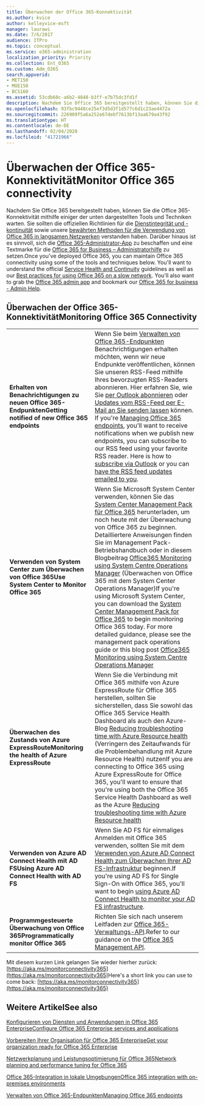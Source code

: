 ```yaml
---
title: Überwachen der Office 365-Konnektivität
ms.author: kvice
author: kelleyvice-msft
manager: laurawi
ms.date: 7/6/2017
audience: ITPro
ms.topic: conceptual
ms.service: o365-administration
localization_priority: Priority
ms.collection: Ent_O365
ms.custom: Adm_O365
search.appverid:
- MET150
- MOE150
- BCS160
ms.assetid: 53cdb60c-a6b2-4848-b3ff-e7b75dc3fd1f
description: Nachdem Sie Office 365 bereitgestellt haben, können Sie die Office 365-Konnektivität mithilfe einiger der unten dargestellten Tools und Techniken warten. Sie sollten die offiziellen Richtlinien für die Dienstintegrität und -kontinuität sowie unsere bewährten Methoden für die Verwendung von Office 365 in langsamen Netzwerken verstanden haben. Darüber hinaus ist es sinnvoll, sich die Office 365-Administrator-App zu beschaffen und eine Textmarke für die Office 365 for Business – Administratorhilfe zu setzen.
ms.openlocfilehash: 93fbc9448ce25ef3d5d3f1d577c6d1c23ae4472a
ms.sourcegitcommit: 226989f5a6a252e67debf7613bf13aa679a43f92
ms.translationtype: HT
ms.contentlocale: de-DE
ms.lasthandoff: 02/04/2020
ms.locfileid: "41721966"
---
```

# <a name="monitor-office-365-connectivity"></a><span data-ttu-id="d9809-105">Überwachen der Office 365-Konnektivität</span><span class="sxs-lookup"><span data-stu-id="d9809-105">Monitor Office 365 connectivity</span></span>

<span data-ttu-id="d9809-p102">Nachdem Sie Office 365 bereitgestellt haben, können Sie die Office 365-Konnektivität mithilfe einiger der unten dargestellten Tools und Techniken warten. Sie sollten die offiziellen Richtlinien für die [Dienstintegrität und -kontinuität](https://docs.microsoft.com/office365/servicedescriptions/office-365-platform-service-description/service-health-and-continuity) sowie unsere [bewährten Methoden für die Verwendung von Office 365 in langsamen Netzwerken](https://support.office.com/article/fd16c8d2-4799-4c39-8fd7-045f06640166) verstanden haben. Darüber hinaus ist es sinnvoll, sich die [Office 365-Administrator-App](https://blogs.office.com/2015/03/13/administer-on-the-go-with-the-updated-office-365-admin-app/) zu beschaffen und eine Textmarke für die [Office 365 for Business – Administratorhilfe](https://support.office.com/article/17d3ff3f-3601-466e-b5a1-482b31cfb791) zu setzen.</span><span class="sxs-lookup"><span data-stu-id="d9809-p102">Once you've deployed Office 365, you can maintain Office 365 connectivity using some of the tools and techniques below. You'll want to understand the official [Service Health and Continuity](https://docs.microsoft.com/office365/servicedescriptions/office-365-platform-service-description/service-health-and-continuity) guidelines as well as our [Best practices for using Office 365 on a slow network](https://support.office.com/article/fd16c8d2-4799-4c39-8fd7-045f06640166). You'll also want to grab the [Office 365 admin app](https://blogs.office.com/2015/03/13/administer-on-the-go-with-the-updated-office-365-admin-app/) and bookmark our [Office 365 for business - Admin Help](https://support.office.com/article/17d3ff3f-3601-466e-b5a1-482b31cfb791).</span></span>
  
## <a name="monitoring-office-365-connectivity"></a><span data-ttu-id="d9809-109">Überwachen der Office 365-Konnektivität</span><span class="sxs-lookup"><span data-stu-id="d9809-109">Monitoring Office 365 Connectivity</span></span>

|||
|:-----|:-----|
|<span data-ttu-id="d9809-110">**Erhalten von Benachrichtigungen zu neuen Office 365-Endpunkten**</span><span class="sxs-lookup"><span data-stu-id="d9809-110">**Getting notified of new Office 365 endpoints**</span></span> <br/> |<span data-ttu-id="d9809-p103">Wenn Sie beim [Verwalten von Office 365-Endpunkten](https://support.office.com/article/99cab9d4-ef59-4207-9f2b-3728eb46bf9a) Benachrichtigungen erhalten möchten, wenn wir neue Endpunkte veröffentlichen, können Sie unseren RSS-Feed mithilfe Ihres bevorzugten RSS-Readers abonnieren. Hier erfahren Sie, wie Sie [per Outlook abonnieren](https://go.microsoft.com/fwlink/p/?LinkId=532416) oder [Updates vom RSS-Feed per E-Mail an Sie senden lassen](https://go.microsoft.com/fwlink/p/?LinkId=532417) können. </span><span class="sxs-lookup"><span data-stu-id="d9809-p103">If you're [Managing Office 365 endpoints](https://support.office.com/article/99cab9d4-ef59-4207-9f2b-3728eb46bf9a), you'll want to receive notifications when we publish new endpoints, you can subscribe to our RSS feed using your favorite RSS reader. Here is how to [subscribe via Outlook](https://go.microsoft.com/fwlink/p/?LinkId=532416) or you can [have the RSS feed updates emailed to you](https://go.microsoft.com/fwlink/p/?LinkId=532417).  </span></span><br/> |
|<span data-ttu-id="d9809-113">**Verwenden von System Center zum Überwachen von Office 365**</span><span class="sxs-lookup"><span data-stu-id="d9809-113">**Use System Center to Monitor Office 365**</span></span> <br/> |<span data-ttu-id="d9809-p104">Wenn Sie Microsoft System Center verwenden, können Sie das [System Center Management Pack für Office 365](https://www.microsoft.com/download/details.aspx?id=43708) herunterladen, um noch heute mit der Überwachung von Office 365 zu beginnen. Detailliertere Anweisungen finden Sie im Management Pack-Betriebshandbuch oder in diesem Blogbeitrag [Office365 Monitoring using System Centre Operations Manager](https://blogs.msdn.com/b/mvpawardprogram/archive/2015/07/08/office365-monitoring-using-system-centre-operations-manager.aspx) (Überwachen von Office 365 mit dem System Center Operations Manager)</span><span class="sxs-lookup"><span data-stu-id="d9809-p104">If you're using Microsoft System Center, you can download the [System Center Management Pack for Office 365](https://www.microsoft.com/download/details.aspx?id=43708) to begin monitoring Office 365 today. For more detailed guidance, please see the management pack operations guide or this blog post [Office365 Monitoring using System Centre Operations Manager](https://blogs.msdn.com/b/mvpawardprogram/archive/2015/07/08/office365-monitoring-using-system-centre-operations-manager.aspx)</span></span> <br/> |
|<span data-ttu-id="d9809-116">**Überwachen des Zustands von Azure ExpressRoute**</span><span class="sxs-lookup"><span data-stu-id="d9809-116">**Monitoring the health of Azure ExpressRoute**</span></span> <br/> |<span data-ttu-id="d9809-117">Wenn Sie die Verbindung mit Office 365 mithilfe von Azure ExpressRoute für Office 365 herstellen, sollten Sie sicherstellen, dass Sie sowohl das Office 365 Service Health Dashboard als auch den Azure-Blog [Reducing troubleshooting time with Azure Resource health](https://azure.microsoft.com/blog/reduce-troubleshooting-time-with-azure-resource-health/) (Verringern des Zeitaufwands für die Problembehandlung mit Azure Resource Health) nutzen</span><span class="sxs-lookup"><span data-stu-id="d9809-117">If you are connecting to Office 365 using Azure ExpressRoute for Office 365, you'll want to ensure that you're using both the Office 365 Service Health Dashboard as well as the Azure [Reducing troubleshooting time with Azure Resource health](https://azure.microsoft.com/blog/reduce-troubleshooting-time-with-azure-resource-health/)</span></span> <br/> |
|<span data-ttu-id="d9809-118">**Verwenden von Azure AD Connect Health mit AD FS**</span><span class="sxs-lookup"><span data-stu-id="d9809-118">**Using Azure AD Connect Health with AD FS**</span></span> <br/> |<span data-ttu-id="d9809-119">Wenn Sie AD FS für einmaliges Anmelden mit Office 365 verwenden, sollten Sie mit dem [Verwenden von Azure AD Connect Health zum Überwachen Ihrer AD FS-Infrastruktur](https://azure.microsoft.com/documentation/articles/active-directory-aadconnect-health-adfs/) beginnen.</span><span class="sxs-lookup"><span data-stu-id="d9809-119">If you're using AD FS for Single Sign-On with Office 365, you'll want to begin [using Azure AD Connect Health to monitor your AD FS infrastructure](https://azure.microsoft.com/documentation/articles/active-directory-aadconnect-health-adfs/).</span></span>  <br/> |
|<span data-ttu-id="d9809-120">**Programmgesteuerte Überwachung von Office 365**</span><span class="sxs-lookup"><span data-stu-id="d9809-120">**Programmatically monitor Office 365**</span></span> <br/> |<span data-ttu-id="d9809-121">Richten Sie sich nach unserem Leitfaden zur [Office 365-Verwaltungs-API](https://docs.microsoft.com/office/office-365-management-api/office-365-management-apis-overview).</span><span class="sxs-lookup"><span data-stu-id="d9809-121">Refer to our guidance on the [Office 365 Management API](https://docs.microsoft.com/office/office-365-management-api/office-365-management-apis-overview).</span></span>  <br/> |

<span data-ttu-id="d9809-122">Mit diesem kurzen Link gelangen Sie wieder hierher zurück: [https://aka.ms/monitorconnectivity365](https://aka.ms/monitorconnectivity365)</span><span class="sxs-lookup"><span data-stu-id="d9809-122">Here's a short link you can use to come back: [https://aka.ms/monitorconnectivity365](https://aka.ms/monitorconnectivity365)</span></span>
  
## <a name="see-also"></a><span data-ttu-id="d9809-123">Weitere Artikel</span><span class="sxs-lookup"><span data-stu-id="d9809-123">See also</span></span>

[<span data-ttu-id="d9809-124">Konfigurieren von Diensten und Anwendungen in Office 365 Enterprise</span><span class="sxs-lookup"><span data-stu-id="d9809-124">Configure Office 365 Enterprise services and applications</span></span>](configure-services-and-applications.md)
  
[<span data-ttu-id="d9809-125">Vorbereiten Ihrer Organisation für Office 365 Enterprise</span><span class="sxs-lookup"><span data-stu-id="d9809-125">Get your organization ready for Office 365 Enterprise</span></span>](get-your-organization-ready-for-office-365.md)
  
[<span data-ttu-id="d9809-126">Netzwerkplanung und Leistungsoptimierung für Office 365</span><span class="sxs-lookup"><span data-stu-id="d9809-126">Network planning and performance tuning for Office 365</span></span>](network-planning-and-performance.md)
  
[<span data-ttu-id="d9809-127">Office 365-Integration in lokale Umgebungen</span><span class="sxs-lookup"><span data-stu-id="d9809-127">Office 365 integration with on-premises environments</span></span>](office-365-integration.md)
  
[<span data-ttu-id="d9809-128">Verwalten von Office 365-Endpunkten</span><span class="sxs-lookup"><span data-stu-id="d9809-128">Managing Office 365 endpoints</span></span>](https://support.office.com/article/99cab9d4-ef59-4207-9f2b-3728eb46bf9a)
